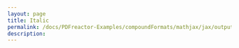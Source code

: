 ```yaml
---
layout: page
title: Italic
permalink: /docs/PDFreactor-Examples/compoundFormats/mathjax/jax/output/SVG/fonts/TeX/Math/Italic/
description: 
---
```





